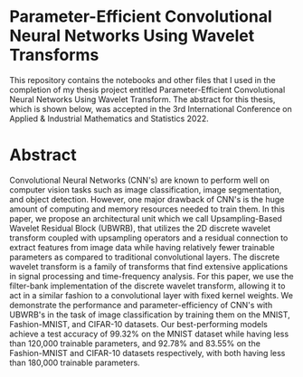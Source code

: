 # Parameter-Efficient Convolutional Neural Networks Using Wavelet Transforms
This repository contains the notebooks and other files that I used in the completion of my thesis project entitled Parameter-Efficient Convolutional Neural Networks Using Wavelet Transform. The abstract for this thesis, which is shown below, was accepted in the 3rd International Conference on Applied & Industrial Mathematics and Statistics 2022.
# Abstract
Convolutional Neural Networks (CNN's) are known to perform well on computer vision tasks such as image classification, image segmentation, and object detection. However, one major drawback of CNN's is the huge amount of computing and memory resources needed to train them. In this paper, we propose an architectural unit which we call Upsampling-Based Wavelet Residual Block (UBWRB), that utilizes the 2D discrete wavelet transform coupled with upsampling operators and a residual connection to extract features from image data while having relatively fewer trainable parameters as compared to traditional convolutional layers. The discrete wavelet transform is a family of transforms that find extensive applications in signal processing and time-frequency analysis. For this paper, we use the filter-bank implementation of the discrete wavelet transform, allowing it to act in a similar fashion to a convolutional layer with fixed kernel weights. We demonstrate the performance and parameter-efficiency of CNN's with UBWRB's in the task of image classification by training them on the MNIST, Fashion-MNIST, and CIFAR-10 datasets. Our best-performing models achieve a test accuracy of 99.32\% on the MNIST dataset while having less than 120,000 trainable parameters, and 92.78\% and 83.55\% on the Fashion-MNIST and CIFAR-10 datasets respectively, with both having less than 180,000 trainable parameters. 
